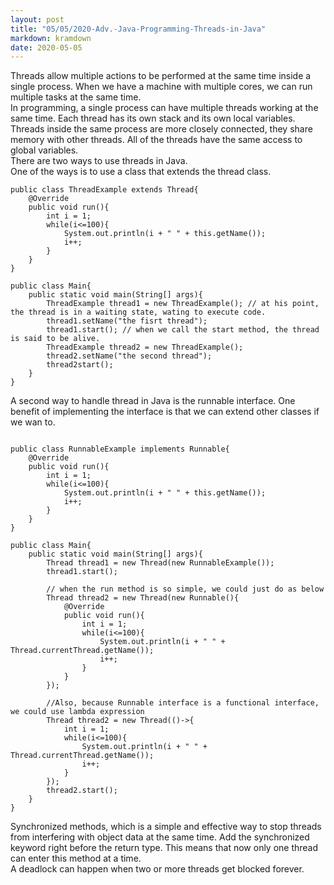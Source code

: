 ```yaml
---
layout: post
title: "05/05/2020-Adv.-Java-Programming-Threads-in-Java"
markdown: kramdown
date: 2020-05-05
---
```


Threads allow multiple actions to be performed at the same time inside a single process. When we have a machine 
with multiple cores, we can run multiple tasks at the same time.  
In programming, a single process can have multiple threads working at the same time. Each thread has its own stack and its own local variables. Threads inside 
the same process are more closely connected, they share memory with other threads. All of the threads have the same access to global variables.  
There are two ways to use threads in Java.  
One of the ways is to use a class that extends the thread class.

```
public class ThreadExample extends Thread{
    @Override
    public void run(){
        int i = 1;
        while(i<=100){
            System.out.println(i + " " + this.getName());
            i++;
        }
    }
}
```

```
public class Main{
    public static void main(String[] args){
        ThreadExample thread1 = new ThreadExample(); // at his point, the thread is in a waiting state, wating to execute code.
        thread1.setName("the fisrt thread");
        thread1.start(); // when we call the start method, the thread is said to be alive.
        ThreadExample thread2 = new ThreadExample();
        thread2.setName("the second thread");
        thread2start();
    }
}
```  
A second way to handle thread in Java is the runnable interface. One benefit of implementing the interface is that we can extend other classes if we wan to.
```

public class RunnableExample implements Runnable{
    @Override
    public void run(){
        int i = 1;
        while(i<=100){
            System.out.println(i + " " + this.getName());
            i++;
        }
    }
}
```  

```
public class Main{
    public static void main(String[] args){
        Thread thread1 = new Thread(new RunnableExample());
        thread1.start();
        
        // when the run method is so simple, we could just do as below
        Thread thread2 = new Thread(new Runnable(){
            @Override
            public void run(){
                int i = 1;
                while(i<=100){
                    System.out.println(i + " " + Thread.currentThread.getName());
                    i++;
                }
            }
        });
        
        //Also, because Runnable interface is a functional interface, we could use lambda expression
        Thread thread2 = new Thread(()->{
            int i = 1;
            while(i<=100){
                System.out.println(i + " " + Thread.currentThread.getName());
                i++;
            }
        });
        thread2.start();
    }
}
```  
Synchronized methods, which is a simple and effective way to stop threads from interfering with object data at the same time.
Add the synchronized keyword right before the return type. This means that now only one thread can enter this method at a time.  
A deadlock can happen when two or more threads get blocked forever.






